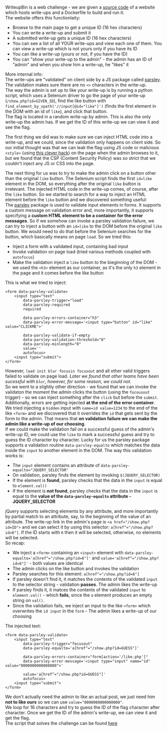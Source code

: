 WriteupBin is a web challenge - we are given a [source code](https://github.com/amelkiy/write-ups/blob/master/CCC/36c3/WriteupBin/WriteupBin-10b65573b511269f.tar.xz) of a website which hosts write-ups and a Dockerfile to build and run it.  
The website offers this functionlaity:
* Browse to the main page to get a unique ID (16 hex characters)
* You can write a write-up and submit it
* A submitted write-up gets a unique ID (16 hex characters)
* You can see a list of all YOUR write-ups and view each one of them. You can view a write-up which is not yours only if you have its ID
* You can like a write-up (yours or not, if you have the ID)
* You can "show your write-up to the admin" - the admin has an ID of "admin" and when you show him a write-up, he "likes" it  

More internal info:  
The write-ups are "validated" on client side by a JS package called [parsley](https://parsleyjs.org/). The validation makes sure there are no `<>` characters in the write-up.  
The way the admin is set up to like your write-up is by running a python script, which uses a Selenium driver to go the page of your write-up (`/show.php?id=GIVEN_ID`), find the like button with `find_element_by_xpath('//input[@id="like"]')` (finds the first element in the DOM with an id of `like`), and click that button.  
The flag is located in a random write-up by admin. This is also the only write-up the admin has. If we get the ID of this write-up we can view it and see the flag.

The first thing we did was to make sure we can inject HTML code into a write-up, and we could, since the validation only happens on client side. So our initial thought was that we can leak the flag using JS code or malicious `<style>` (using [this clever hack](https://hackaday.com/2018/02/25/css-steals-your-web-data/)) on the page when the admin browses to it, but we found that the CSP (Content Security Policy) was so strict that we couldn't inject any JS or CSS into the page.  

The next thing for us was to try to make the admin click on a button other than the original `like` button. The Selenium script finds the first `id=like` element in the DOM, so everything after the original `like` button is irrelevant. The injected HTML code in the write-up comes, of course, after the `like` button. So we started to search for a way to inject an HTML element before the `like` button and we discovered something useful:  
The [parsley](https://parsleyjs.org/) package is used to validate input elements in forms. It supports a custom message on validation error and, more importantly, it supports specifying a **custom HTML element to be a container for the error messages**. So if we somehow can invoke a parsley validation failure, we can try to inject a button with an `id=like` to the DOM before the original `like` button. We would need to do that before the Selenium searches for the button, which basically means on page `load`. So we tried this:
* Inject a form with a validated input, containing bad input
* Invoke validation on page load (tried various methods coupled with `autofocus`)
* Make the validation inject a `like` button to the bieginning of the DOM - we used the `<h3>` element as our container, as it's the only `h3` element in the page and it comes before the like button  

This is what we tried to inject:
```
<form data-parsley-validate>
    <input type="text" 
        data-parsley-trigger="load"
        data-parsley-required
        required

        data-parsley-errors-container="h3"
        data-parsley-error-message='<input type="button" id="like" value="CLICKME">'

        data-parsley-validate-if-empty
        data-parsley-validation-threshold="0"
        data-parsley-minlength="0"
        value=''
        autofocus>
    <input type="submit">
</form>
```
However, `load init blur focusin focusout` and all other valid triggers failed to validate on page load. *Later we found that other teams have been sucessful with `blur`, however, for some reason, we could not.*  
So we went to a slightly other direction - we found that we can invoke the validaton the moment the admin clicks the button (using the `focousout` trigger) - so we can inject something after the `click` but before the `submit`. Additionally, errors are getting injected **at the end of the error container**. We tried injecting a `hidden` input with `name=id value=1234` to the end of the like `<form>` and we discovered that it overrides the `id` that gets sent by the form to the admin. That means that **on validation failure we can make the admin like a write-up of our choosing**.  
If we could make the validation fail on a successful guess of the admin's write-up ID, we could use the `like` to mark a successful guess and try to guess the ID character by character. Lucky for us the parsley package supports a validation routine `data-parsley-equalto` which matches the data inside the `input` to another element in the DOM. The way this validation works is:
* The `input` element contains an attribute of `data-parsley-equalto="JQUERY_SELECTOR"`
* On validation, parsley finds the element by invoking `$(JQUERY_SELECTOR)`
* If the element is **found**, parsley checks that the data in the `input` is equal to `element.val()`
* If the element is **not found**, parsley checks that the data in the `input` is equal to the **value of the `data-parsley-equalto` attribute - JQUERY_SELECTOR**  

jQuery supports selecting elements by any attribute, and more importantly by partial match to an attribute, say, to the beginning of the value of an attribute. The write-up link in the admin's page is `<a href="/show.php?id=ID">` and we can select it by using this selector: `a[href^="/show.php?id=6"]`. If the ID starts with `6` then it will be selected, otherwise, no elements will be selected.  
So recap:
* We inject a `<form>` containing an `<input>` element with `data-parsley-equalto='a[href^="/show.php?id=6"]'` and `value='a[href^="/show.php?id=6"]'` - both values are identical
* The admin clicks on the like button and invokes the validation
* Parsley searches for this element: `a[href^="/show.php?id=6"]`
* If parsley doesn't find it, it matches the contents of the validated `input` to the selector string - validation **passes**. The admin likes the write-up
* If parsley finds it, it matces the contents of the validated `input` to `element.val()` - which **fails**, since the `a` element produces an empty string on `val()`.
* Since the validation fails, we inject an input to the like `<form>` which overwrites the `id input` in the `form` - The admin likes a write-up of our choosing  

The injected text:
```
<form data-parsley-validate>
    <input type="text" 
        data-parsley-trigger="focusout"
        data-parsley-equalto='a[href^="/show.php?id=GUESS"]'

        data-parsley-errors-container="form[action='/like.php']"
        data-parsley-error-message='<input type="input" name="id" value="0000000000000000">'

        value='a[href^="/show.php?id=GUESS"]'
        autofocus>
    <input type="submit">
</form>
```
We don't actually need the admin to like an actual post, we just need him **not to like ours** so we can use `value="0000000000000000"`.  
We loop for 16 characters and try to guess the ID of the flag character after character. Once we get the ID of the admin's write-up, we can view it and get the flag.  
The script that solves the challenge can be found [here](https://github.com/amelkiy/write-ups/blob/master/CCC/36c3/WriteupBin/solve.py)
